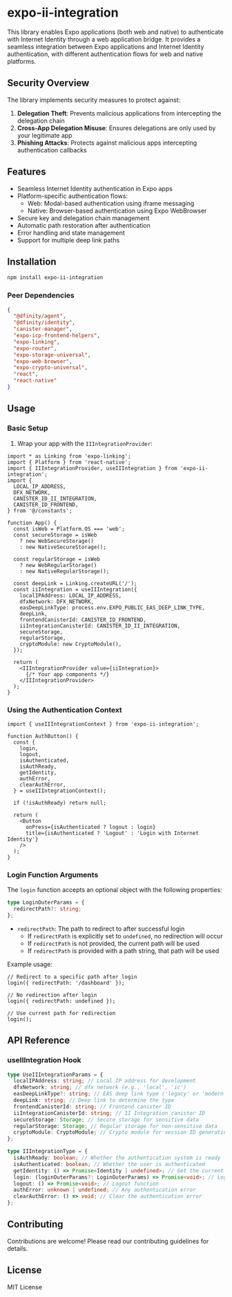 # expo-ii-integration

This library enables Expo applications (both web and native) to authenticate with Internet Identity through a web application bridge. It provides a seamless integration between Expo applications and Internet Identity authentication, with different authentication flows for web and native platforms.

## Security Overview

The library implements security measures to protect against:

1. **Delegation Theft**: Prevents malicious applications from intercepting the delegation chain
2. **Cross-App Delegation Misuse**: Ensures delegations are only used by your legitimate app
3. **Phishing Attacks**: Protects against malicious apps intercepting authentication callbacks

## Features

- Seamless Internet Identity authentication in Expo apps
- Platform-specific authentication flows:
  - Web: Modal-based authentication using iframe messaging
  - Native: Browser-based authentication using Expo WebBrowser
- Secure key and delegation chain management
- Automatic path restoration after authentication
- Error handling and state management
- Support for multiple deep link paths

## Installation

```bash
npm install expo-ii-integration
```

### Peer Dependencies

```json
{
  "@dfinity/agent",
  "@dfinity/identity",
  "canister-manager",
  "expo-icp-frontend-helpers",
  "expo-linking",
  "expo-router",
  "expo-storage-universal",
  "expo-web-browser",
  "expo-crypto-universal",
  "react",
  "react-native"
}
```

## Usage

### Basic Setup

1. Wrap your app with the `IIIntegrationProvider`:

```tsx
import * as Linking from 'expo-linking';
import { Platform } from 'react-native';
import { IIIntegrationProvider, useIIIntegration } from 'expo-ii-integration';
import {
  LOCAL_IP_ADDRESS,
  DFX_NETWORK,
  CANISTER_ID_II_INTEGRATION,
  CANISTER_ID_FRONTEND,
} from '@/constants';

function App() {
  const isWeb = Platform.OS === 'web';
  const secureStorage = isWeb
    ? new WebSecureStorage()
    : new NativeSecureStorage();

  const regularStorage = isWeb
    ? new WebRegularStorage()
    : new NativeRegularStorage();

  const deepLink = Linking.createURL('/');
  const iiIntegration = useIIIntegration({
    localIPAddress: LOCAL_IP_ADDRESS,
    dfxNetwork: DFX_NETWORK,
    easDeepLinkType: process.env.EXPO_PUBLIC_EAS_DEEP_LINK_TYPE,
    deepLink,
    frontendCanisterId: CANISTER_ID_FRONTEND,
    iiIntegrationCanisterId: CANISTER_ID_II_INTEGRATION,
    secureStorage,
    regularStorage,
    cryptoModule: new CryptoModule(),
  });

  return (
    <IIIntegrationProvider value={iiIntegration}>
      {/* Your app components */}
    </IIIntegrationProvider>
  );
}
```

### Using the Authentication Context

```tsx
import { useIIIntegrationContext } from 'expo-ii-integration';

function AuthButton() {
  const {
    login,
    logout,
    isAuthenticated,
    isAuthReady,
    getIdentity,
    authError,
    clearAuthError,
  } = useIIIntegrationContext();

  if (!isAuthReady) return null;

  return (
    <Button
      onPress={isAuthenticated ? logout : login}
      title={isAuthenticated ? 'Logout' : 'Login with Internet Identity'}
    />
  );
}
```

### Login Function Arguments

The `login` function accepts an optional object with the following properties:

```typescript
type LoginOuterParams = {
  redirectPath?: string;
};
```

- `redirectPath`: The path to redirect to after successful login
  - If `redirectPath` is explicitly set to `undefined`, no redirection will occur
  - If `redirectPath` is not provided, the current path will be used
  - If `redirectPath` is provided with a path string, that path will be used

Example usage:

```tsx
// Redirect to a specific path after login
login({ redirectPath: '/dashboard' });

// No redirection after login
login({ redirectPath: undefined });

// Use current path for redirection
login();
```

## API Reference

### useIIIntegration Hook

```typescript
type UseIIIntegrationParams = {
  localIPAddress: string; // Local IP address for development
  dfxNetwork: string; // dfx network (e.g., 'local', 'ic')
  easDeepLinkType?: string; // EAS deep link type ('legacy' or 'modern')
  deepLink: string; // Deep link to determine the type
  frontendCanisterId: string; // Frontend canister ID
  iiIntegrationCanisterId: string; // II Integration canister ID
  secureStorage: Storage; // Secure storage for sensitive data
  regularStorage: Storage; // Regular storage for non-sensitive data
  cryptoModule: CryptoModule; // Crypto module for session ID generation
};

type IIIntegrationType = {
  isAuthReady: boolean; // Whether the authentication system is ready
  isAuthenticated: boolean; // Whether the user is authenticated
  getIdentity: () => Promise<Identity | undefined>; // Get the current identity
  login: (loginOuterParams?: LoginOuterParams) => Promise<void>; // Login function
  logout: () => Promise<void>; // Logout function
  authError: unknown | undefined; // Any authentication error
  clearAuthError: () => void; // Clear the authentication error
};
```

## Contributing

Contributions are welcome! Please read our contributing guidelines for details.

## License

MIT License
